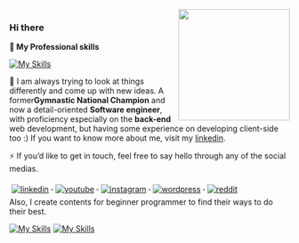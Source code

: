 <img align='right' src='https://user-images.githubusercontent.com/5713670/87202985-820dcb80-c2b6-11ea-9f56-7ec461c497c3.gif' width='200"'>

### Hi there

 <strong>
  🔭  My Professional skills
  </strong>

<p align="center"> 
 
[![My Skills](https://skillicons.dev/icons?i=cs,dotnet,js,react,docker,postgres&theme=dark)](https://ashkanam.ir)
  
</p>

🌱 I am always trying to look at things differently and come up with new ideas. 
A former**Gymnastic National Champion** and now a detail-oriented **Software engineer**, with proficiency especially on the **back-end** web development, but having some experience on developing client-side too :) If you want to know more about me, visit my [linkedin](https://www.linkedin.com/in/ashkanrmk/).

⚡ If you’d like to get in touch, feel free to say hello through any of the social medias.

  <a href="https://www.linkedin.com/in/ashkanRmk/" target="_blank">
    <img src="svg/social/linkedin.svg" alt="linkedin" style="vertical-align:top; margin:6px 4px">
  </a>  
  
  
  <a href="https://www.youtube.com/HappyDeveloper" target="_blank">
    <img src="svg/streaming/youtube.svg" alt="youtube" style="vertical-align:top; margin:6px 4px">
  </a>  
  
   
  <a href="https://www.instagram.com/happy_developer/" target="_blank">
    <img src="svg/social/instagram.svg" alt="instagram" style="vertical-align:top; margin:6px 4px">
  </a>  
    
   <a href="https://ashkanam.ir/blog/" target="_blank">
    <img src="svg/blogs/wordpress.svg" alt="wordpress" style="vertical-align:top; margin:6px 4px">
  </a>   
  
  <a href="https://www.reddit.com/r/happydeveloper/" target="_blank">
    <img src="svg/social/reddit.svg" alt="reddit" style="vertical-align:top; margin:6px 4px">
  </a>   
  

<br />
Also, I create contents for beginner programmer to find their ways to do their best.

[![My Skills](https://img.shields.io/youtube/channel/subscribers/UCeoFeWoQNHozbRmwuPCLcQg?style=for-the-badge)](https://www.youtube.com/HappyDeveloper)
[![My Skills](https://img.shields.io/youtube/channel/views/UCeoFeWoQNHozbRmwuPCLcQg?style=for-the-badge)](https://www.youtube.com/HappyDeveloper)
